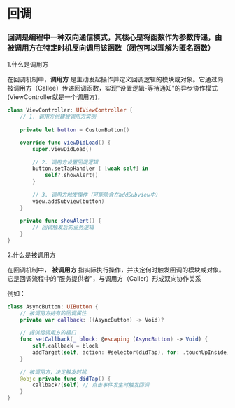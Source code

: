 # 回调

### 回调是编程中一种**双向通信模式**，其核心是**将函数作为参数传递，由被调用方在特定时机反向调用该函数**（闭包可以理解为匿名函数）

1.什么是调用方

在回调机制中，**调用方**  是主动发起操作并定义回调逻辑的模块或对象。它通过向被调用方（Callee）传递回调函数，实现"设置逻辑-等待通知"的异步协作模式  (ViewController就是一个调用方)，

```swift
class ViewController: UIViewController {
    // 1. 调用方创建被调用方实例
  
    private let button = CustomButton()

    override func viewDidLoad() {
        super.viewDidLoad()
        
        // 2. 调用方设置回调逻辑
        button.setTapHandler { [weak self] in
            self?.showAlert()
        }
        
        // 3. 调用方触发操作（可能隐含在addSubview中）
        view.addSubview(button)
    }
    
    private func showAlert() {
        // 回调触发后的业务逻辑
    }
}
```





2.什么是被调用方

在回调机制中， **被调用方**  指实际执行操作，并决定何时触发回调的模块或对象。它是回调流程中的"服务提供者"，与调用方（Caller）形成双向协作关系

例如：

```swift
class AsyncButton: UIButton {
    // 被调用方持有的回调属性
    private var callback: ((AsyncButton) -> Void)?
    
    // 提供给调用方的接口
    func setCallback(_ block: @escaping (AsyncButton) -> Void) {
        self.callback = block
        addTarget(self, action: #selector(didTap), for: .touchUpInside)
    }
    
    // 被调用方，决定触发时机
    @objc private func didTap() {
        callback?(self) // 点击事件发生时触发回调
    }
}
```



